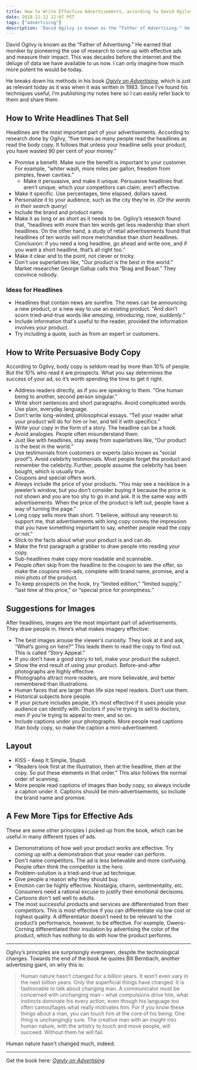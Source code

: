 ```yaml
---
title: How to Write Effective Advertisements, according to David Ogilvy
date: 2018-11-12 22:07 PST
tags: ["advertising"]
description: 'David Ogilvy is known as the “Father of Advertising." He earned that moniker by pioneering the use of research to come up with effective ads and measure their impact. He breaks down his methods in his book "Ogivly on Advertising," which is just as relevant today as it was when it was written in 1983. Since I’ve found his techniques useful, I’m publishing my notes here so I can easily refer back to them and share them.'
---
```


David Ogilvy is known as the “Father of Advertising.” He earned that moniker by pioneering the use of research to come up with effective ads and measure their impact. This was decades before the internet and the deluge of data we have available to us now. I can only imagine how much more potent he would be today.

He breaks down his methods in his book [_Ogivly on Advertising_](https://www.amazon.com/Ogilvy-Advertising-David/dp/039472903X/ref=sr_1_1?ie=UTF8&qid=1542089363&sr=8-1&keywords=ogilvy+on+advertising), which is just as relevant today as it was when it was written in 1983. Since I’ve found his techniques useful, I’m publishing my notes here so I can easily refer back to them and share them.

## How to Write Headlines That Sell

Headlines are the most important part of your advertisements. According to research done by Ogilvy, “five times as many people read the headlines as read the body copy. It follows that unless your headline sells your product, you have wasted 90 per cent of your money.”

- Promise a benefit. Make sure the benefit is important to your customer. For example, “whiter wash, more miles per gallon, freedom from pimples, fewer cavities.”
    - Make it persuasive, and make it unique. Persuasive headlines that aren’t unique, which your competitors can claim, aren’t effective.
- Make it specific. Use percentages, time elapsed, dollars saved.
- Personalize it to your audience, such as the city they’re in. _(Or the words in their search query)_
- Include the brand and product name.
- Make it as long or as short as it needs to be. Ogilvy’s research found that, “headlines with more than ten words get less readership than short headlines. On the other hand, a study of retail advertisements found that headlines of ten words sell more merchandise than short headlines. Conclusion: if you need a long headline, go ahead and write one, and if you want a short headline, that’s all right too.”
- Make it clear and to the point, not clever or tricky.
- Don't use superlatives like, "Our product is the best in the world." Market researcher George Gallup calls this “Brag and Boast.” They convince nobody.

### Ideas for Headlines

- Headlines that contain news are surefire. The news can be announcing a new product, or a new way to use an existing product. "And don’t scorn tried-and-true words like _amazing_, _introducing_, _now_, _suddenly_.”
- Include information that's useful to the reader, provided the information involves your product.
- Try including a quote, such as from an expert or customers.

## How to Write Persuasive Body Copy

According to Ogilvy, body copy is seldom read by more than 10% of people. But the 10% who read it are prospects. What you say determines the success of your ad, so it’s worth spending the time to get it right.

- Address readers directly, as if you are speaking to them. "One human being to another, second person singular.”
- Write short sentences and short paragraphs. Avoid complicated words. Use plain, everyday language.
- Don’t write long-winded, philosophical essays. “Tell your reader what your product will do for him or her, and tell it with specifics.”
- Write your copy in the form of a story. The headline can be a hook.
- Avoid analogies. People often misunderstand them.
- Just like with headlines, stay away from superlatives like, “Our product is the best in the world.”
- Use testimonials from customers or experts (also known as “social proof”). Avoid celebrity testimonials. Most people forget the product and remember the celebrity. Further, people assume the celebrity has been bought, which is usually true.
- Coupons and special offers work.
- Always include the price of your products. “You may see a necklace in a jeweler’s window, but you don’t consider buying it because the price is not shown and you are too shy to go in and ask. It is the same way with advertisements. When the price of the product is left out, people have a way of turning the page.”
- Long copy sells more than short. “I believe, without any research to support me, that advertisements with long copy convey the impression that you have something important to say, whether people read the copy or not.”
- Stick to the facts about what your product is and can do.
- Make the first paragraph a grabber to draw people into reading your copy.
- Sub-headlines make copy more readable and scannable.
- People often skip from the headline to the coupon to see the offer, so make the coupons mini-ads, complete with brand name, promise, and a mini photo of the product.
- To keep prospects on the hook, try “limited edition,” “limited supply,” “last time at this price,” or “special price for promptness.”

## Suggestions for Images

After headlines, images are the most important part of advertisements. They draw people in. Here’s what makes imagery effective:

- The best images arouse the viewer’s curiosity. They look at it and ask, “What’s going on here?” This leads them to read the copy to find out. This is called “Story Appeal.”
- If you don’t have a good story to tell, make your product the subject.
- Show the end result of using your product. Before-and-after photographs are highly effective.
- Photographs attract more readers, are more believable, and better remembered than illustrations.
- Human faces that are larger than life size repel readers. Don’t use them.
- Historical subjects bore people.
- If your picture includes people, it’s most effective if it uses people your audience can identify with. Doctors if you’re trying to sell to doctors, men if you’re trying to appeal to men, and so on.
- Include captions under your photographs. More people read captions than body copy, so make the caption a mini-advertisement.

## Layout

- KISS – Keep It Simple, Stupid.
- “Readers look first at the illustration, then at the headline, then at the copy. So put these elements in that order.” This also follows the normal order of scanning.
- More people read captions of images than body copy, so always include a caption under it. Captions should be mini-advertisements, so include the brand name and promise.

## A Few More Tips for Effective Ads

These are some other principles I picked up from the book, which can be useful in many different types of ads.

- Demonstrations of how well your product works are effective. Try coming up with a demonstration that your reader can perform.
- Don't name competitors. The ad is less believable and more confusing. People often think the competitor is the hero.
- Problem-solution is a tried-and-true ad technique.
- Give people a reason _why_ they should buy.
- Emotion can be highly effective. Nostalgia, charm, sentimentality, etc. Consumers need a rational excuse to justify their emotional decisions.
- Cartoons don't sell well to adults.
- The most successful products and services are differentiated from their competitors. This is most effective if you can differentiate via low cost or highest quality. A differentiator doesn’t need to be relevant to the product’s performance, however, to be effective. For example, Owens-Corning differentiated their insulation by advertising the color of the product, which has nothing to do with how the product performs.

---

Ogilvy’s principles are surprisingly evergreen, despite the technological changes. Towards the end of the book he quotes Bill Bernbach, another advertising giant, on why this is:

> Human nature hasn’t changed for a billion years. It won’t even vary in the next billion years. Only the superficial things have changed. It is fashionable to talk about changing man. A communicator must be concerned with unchanging man – what compulsions drive him, what instincts dominate his every action, even though his language too often camouflages what really motivates him. For if you know these things about a man, you can touch him at the core of his being. One thing is unchangingly sure. The creative man with an insight into human nature, with the artistry to touch and move people, will succeed. Without them he will fail.

Human nature hasn't changed much, indeed.

---

Get the book here: [_Ogivly on Advertising_](https://www.amazon.com/Ogilvy-Advertising-David/dp/039472903X/ref=sr_1_1?ie=UTF8&qid=1542089363&sr=8-1&keywords=ogilvy+on+advertising)
